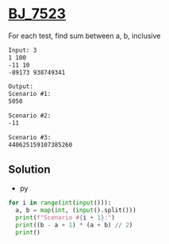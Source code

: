 # [BJ_7523](https://acmicpc.net/problem/7523)

For each test, find sum between a, b, inclusive

```txt
Input: 3
1 100
-11 10
-89173 938749341

Output:
Scenario #1:
5050

Scenario #2:
-11

Scenario #3:
440625159107385260
```

## Solution

* py

```py
for i in range(int(input())):
  a, b = map(int, (input().split()))
  print(f"Scenario #{i + 1}:")
  print((b - a + 1) * (a + b) // 2)
  print()
```
